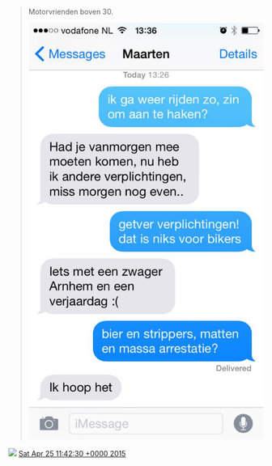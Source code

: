 > Motorvrienden boven 30\. 
> 
> ![](../../media/591930277007597570-CDb1ceYWMAAhN4l.jpg)

<img src="../../media/tweet.ico" width="12" /> [Sat Apr 25 11:42:30 +0000 2015](https://twitter.com/DromerDenker/status/591930277007597570)